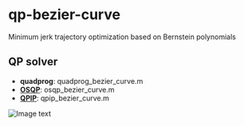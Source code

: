 # qp-bezier-curve

Minimum jerk trajectory optimization based on Bernstein polynomials

## QP solver

* **quadprog**: quadprog_bezier_curve.m
* **[OSQP](https://github.com/oxfordcontrol/osqp)**: osqp_bezier_curve.m
* **[QPIP](https://github.com/oxfordcontrol/qpip)**: qpip_bezier_curve.m

![Image text](https://github.com/KexianShen/qp-bezier-curve/blob/master/result_img.png)

